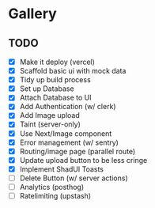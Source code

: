 # Gallery

## TODO

- [x] Make it deploy (vercel)
- [x] Scaffold basic ui with mock data
- [x] Tidy up build process
- [x] Set up Database
- [x] Attach Database to UI
- [x] Add Authentication (w/ clerk)
- [x] Add Image upload
- [x] Taint (server-only)
- [x] Use Next/Image component
- [x] Error management (w/ sentry)
- [x] Routing/image page (parallel route)
- [x] Update upload button to be less cringe
- [x] Implement ShadUI Toasts
- [ ] Delete Button (w/ server actions)
- [ ] Analytics (posthog)
- [ ] Ratelimiting (upstash)
